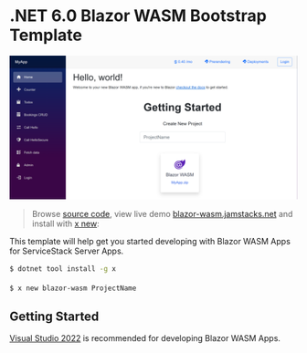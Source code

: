 
# .NET 6.0 Blazor WASM Bootstrap Template

[![](https://raw.githubusercontent.com/ServiceStack/Assets/master/csharp-templates/blazor-wasm.png)](https://blazor-wasm.jamstacks.net)

> Browse [source code](https://github.com/NetCoreTemplates/blazor-wasm), view live demo [blazor-wasm.jamstacks.net](https://blazor-wasm.jamstacks.net) and install with [x new](https://docs.servicestack.net/dotnet-new):

This template will help get you started developing with Blazor WASM Apps for ServiceStack Server Apps.

```bash
$ dotnet tool install -g x

$ x new blazor-wasm ProjectName
```

## Getting Started

[Visual Studio 2022](https://visualstudio.microsoft.com/launch/) is recommended for developing Blazor WASM Apps.
